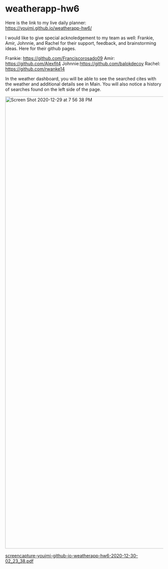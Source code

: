 # weatherapp-hw6

Here is the link to my live daily planner: https://youjmi.github.io/weatherapp-hw6/

I would like to give special acknoledgement to my team as well: Frankie, Amir, Johnnie, and Rachel for their support, feedback, and brainstorming ideas. Here for their github pages.

Frankie: https://github.com/Franciscorosado09
Amir: https://github.com/Alexfit4
Johnnie:https://github.com/balokdecoy
Rachel: https://github.com/rwanke14

In the weather dashboard, you will be able to see the searched cites with the weather and additional details see in Main. You will also notice a history of searches found on the left side of the page.

<img width="1438" alt="Screen Shot 2020-12-29 at 7 56 38 PM" src="https://user-images.githubusercontent.com/73494581/103323412-c0d44100-4a10-11eb-9d2a-3cc128595ab0.png">

[screencapture-youjmi-github-io-weatherapp-hw6-2020-12-30-02_23_38.pdf](https://github.com/youjmi/weatherapp-hw6/files/5753348/screencapture-youjmi-github-io-weatherapp-hw6-2020-12-30-02_23_38.pdf)


